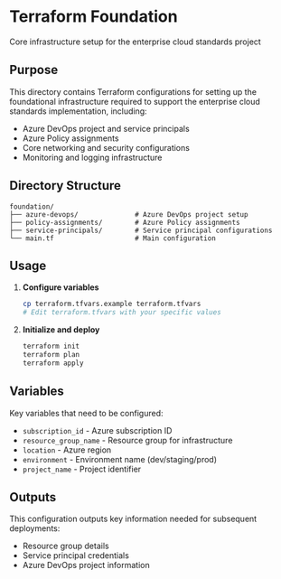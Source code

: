 # Terraform Foundation

Core infrastructure setup for the enterprise cloud standards project

## Purpose

This directory contains Terraform configurations for setting up the foundational infrastructure required to support the enterprise cloud standards implementation, including:

- Azure DevOps project and service principals
- Azure Policy assignments
- Core networking and security configurations
- Monitoring and logging infrastructure

## Directory Structure

```text
foundation/
├── azure-devops/              # Azure DevOps project setup
├── policy-assignments/        # Azure Policy assignments
├── service-principals/        # Service principal configurations
└── main.tf                    # Main configuration
```

## Usage

1. **Configure variables**

   ```bash
   cp terraform.tfvars.example terraform.tfvars
   # Edit terraform.tfvars with your specific values
   ```

2. **Initialize and deploy**

   ```bash
   terraform init
   terraform plan
   terraform apply
   ```

## Variables

Key variables that need to be configured:

- `subscription_id` - Azure subscription ID
- `resource_group_name` - Resource group for infrastructure
- `location` - Azure region
- `environment` - Environment name (dev/staging/prod)
- `project_name` - Project identifier

## Outputs

This configuration outputs key information needed for subsequent deployments:

- Resource group details
- Service principal credentials
- Azure DevOps project information
